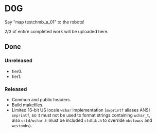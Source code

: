 ﻿# D0G
Say "map testchmb_a_01" to the robots!

2/3 of entire completed work will be uploaded here.
## Done
### Unreleased
* tier0.
* tier1.

### Released
* Common and public headers.
* Build makefiles.
* Limited 16-bit US locale `wchar` implementation (`swprintf` aliases ANSI `snprintf`, so it must not be used to format strings containing `wchar_t`, also `cstd/wchar.h` must be included `stdlib.h` to override `mbstowcs` and `wcstombs`).